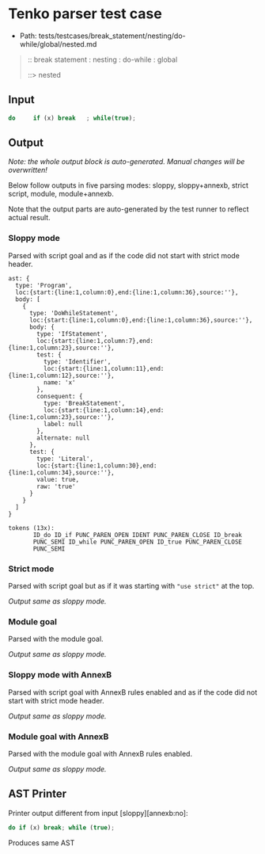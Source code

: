 # Tenko parser test case

- Path: tests/testcases/break_statement/nesting/do-while/global/nested.md

> :: break statement : nesting : do-while : global
>
> ::> nested

## Input

`````js
do     if (x) break   ; while(true);
`````

## Output

_Note: the whole output block is auto-generated. Manual changes will be overwritten!_

Below follow outputs in five parsing modes: sloppy, sloppy+annexb, strict script, module, module+annexb.

Note that the output parts are auto-generated by the test runner to reflect actual result.

### Sloppy mode

Parsed with script goal and as if the code did not start with strict mode header.

`````
ast: {
  type: 'Program',
  loc:{start:{line:1,column:0},end:{line:1,column:36},source:''},
  body: [
    {
      type: 'DoWhileStatement',
      loc:{start:{line:1,column:0},end:{line:1,column:36},source:''},
      body: {
        type: 'IfStatement',
        loc:{start:{line:1,column:7},end:{line:1,column:23},source:''},
        test: {
          type: 'Identifier',
          loc:{start:{line:1,column:11},end:{line:1,column:12},source:''},
          name: 'x'
        },
        consequent: {
          type: 'BreakStatement',
          loc:{start:{line:1,column:14},end:{line:1,column:23},source:''},
          label: null
        },
        alternate: null
      },
      test: {
        type: 'Literal',
        loc:{start:{line:1,column:30},end:{line:1,column:34},source:''},
        value: true,
        raw: 'true'
      }
    }
  ]
}

tokens (13x):
       ID_do ID_if PUNC_PAREN_OPEN IDENT PUNC_PAREN_CLOSE ID_break
       PUNC_SEMI ID_while PUNC_PAREN_OPEN ID_true PUNC_PAREN_CLOSE
       PUNC_SEMI
`````

### Strict mode

Parsed with script goal but as if it was starting with `"use strict"` at the top.

_Output same as sloppy mode._

### Module goal

Parsed with the module goal.

_Output same as sloppy mode._

### Sloppy mode with AnnexB

Parsed with script goal with AnnexB rules enabled and as if the code did not start with strict mode header.

_Output same as sloppy mode._

### Module goal with AnnexB

Parsed with the module goal with AnnexB rules enabled.

_Output same as sloppy mode._

## AST Printer

Printer output different from input [sloppy][annexb:no]:

````js
do if (x) break; while (true);
````

Produces same AST
